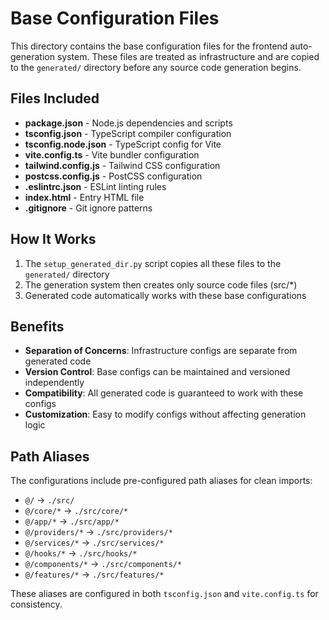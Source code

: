 # Base Configuration Files

This directory contains the base configuration files for the frontend auto-generation system. These files are treated as infrastructure and are copied to the `generated/` directory before any source code generation begins.

## Files Included

- **package.json** - Node.js dependencies and scripts
- **tsconfig.json** - TypeScript compiler configuration
- **tsconfig.node.json** - TypeScript config for Vite
- **vite.config.ts** - Vite bundler configuration
- **tailwind.config.js** - Tailwind CSS configuration
- **postcss.config.js** - PostCSS configuration
- **.eslintrc.json** - ESLint linting rules
- **index.html** - Entry HTML file
- **.gitignore** - Git ignore patterns

## How It Works

1. The `setup_generated_dir.py` script copies all these files to the `generated/` directory
2. The generation system then creates only source code files (src/*) 
3. Generated code automatically works with these base configurations

## Benefits

- **Separation of Concerns**: Infrastructure configs are separate from generated code
- **Version Control**: Base configs can be maintained and versioned independently
- **Compatibility**: All generated code is guaranteed to work with these configs
- **Customization**: Easy to modify configs without affecting generation logic

## Path Aliases

The configurations include pre-configured path aliases for clean imports:

- `@/` → `./src/`
- `@/core/*` → `./src/core/*`
- `@/app/*` → `./src/app/*`
- `@/providers/*` → `./src/providers/*`
- `@/services/*` → `./src/services/*`
- `@/hooks/*` → `./src/hooks/*`
- `@/components/*` → `./src/components/*`
- `@/features/*` → `./src/features/*`

These aliases are configured in both `tsconfig.json` and `vite.config.ts` for consistency.
